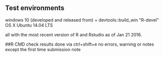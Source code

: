 ## Test environments
windows 10 (developed and released from) + devtools::build_win "R-devel"
OS X
Ubuntu 14.04 LTS

all with the most recent version of R and Rstudio as of Jan 21 2016.

##R CMD check results
done via ctrl+shift+e
no errors, warning or notes except the first time submission note
